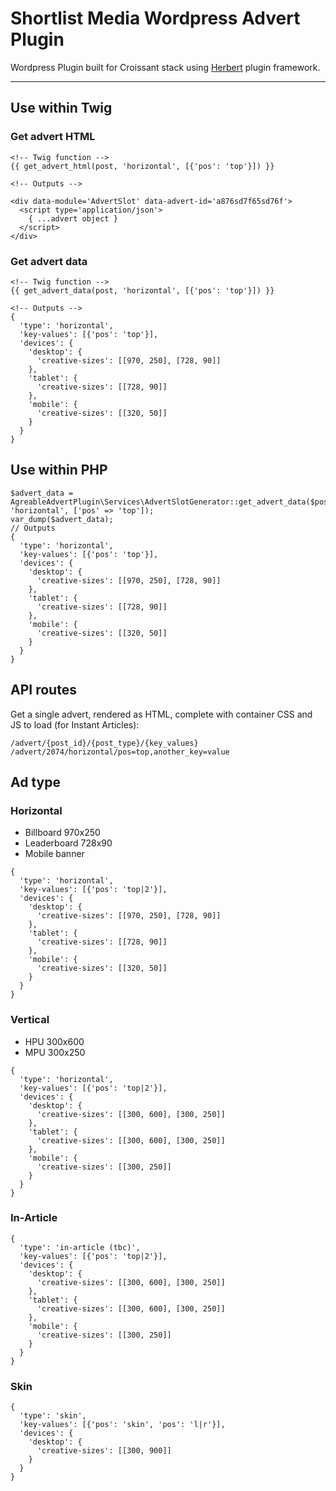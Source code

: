 Shortlist Media Wordpress Advert Plugin
===============

Wordpress Plugin built for Croissant stack using [Herbert](http://getherbert.com/) plugin framework.

---

## Use within Twig

### Get advert HTML

```
<!-- Twig function -->
{{ get_advert_html(post, 'horizontal', [{'pos': 'top'}]) }}

<!-- Outputs -->

<div data-module='AdvertSlot' data-advert-id='a876sd7f65sd76f'>
  <script type='application/json'>
    { ...advert object } 
  </script>
</div>
```

### Get advert data

```
<!-- Twig function -->
{{ get_advert_data(post, 'horizontal', [{'pos': 'top'}]) }}

<!-- Outputs -->
{
  'type': 'horizontal',
  'key-values': [{'pos': 'top'}],
  'devices': {
    'desktop': {
      'creative-sizes': [[970, 250], [728, 90]]
    }, 
    'tablet': {
      'creative-sizes': [[728, 90]]
    }, 
    'mobile': {
      'creative-sizes': [[320, 50]]
    }
  }
}
```

## Use within PHP

```
$advert_data = AgreableAdvertPlugin\Services\AdvertSlotGenerator::get_advert_data($post, 'horizontal', ['pos' => 'top']);
var_dump($advert_data);
// Outputs
{
  'type': 'horizontal',
  'key-values': [{'pos': 'top'}],
  'devices': {
    'desktop': {
      'creative-sizes': [[970, 250], [728, 90]]
    }, 
    'tablet': {
      'creative-sizes': [[728, 90]]
    }, 
    'mobile': {
      'creative-sizes': [[320, 50]]
    }
  }
}
```

## API routes

Get a single advert, rendered as HTML, complete with container CSS and JS to load (for Instant Articles):

```
/advert/{post_id}/{post_type}/{key_values}
/advert/2074/horizontal/pos=top,another_key=value
```

## Ad type

### Horizontal

* Billboard 970x250
* Leaderboard 728x90
* Mobile banner

```
{
  'type': 'horizontal',
  'key-values': [{'pos': 'top|2'}],
  'devices': {
    'desktop': {
      'creative-sizes': [[970, 250], [728, 90]]
    }, 
    'tablet': {
      'creative-sizes': [[728, 90]]
    }, 
    'mobile': {
      'creative-sizes': [[320, 50]]
    }
  }
}
```

### Vertical

* HPU 300x600
* MPU 300x250

```
{
  'type': 'horizontal',
  'key-values': [{'pos': 'top|2'}],
  'devices': {
    'desktop': {
      'creative-sizes': [[300, 600], [300, 250]]
    }, 
    'tablet': {
      'creative-sizes': [[300, 600], [300, 250]]
    }, 
    'mobile': {
      'creative-sizes': [[300, 250]]
    }
  }
}
```

### In-Article

```
{
  'type': 'in-article (tbc)',
  'key-values': [{'pos': 'top|2'}],
  'devices': {
    'desktop': {
      'creative-sizes': [[300, 600], [300, 250]]
    }, 
    'tablet': {
      'creative-sizes': [[300, 600], [300, 250]]
    }, 
    'mobile': {
      'creative-sizes': [[300, 250]]
    }
  }
}
```

### Skin

```
{
  'type': 'skin',
  'key-values': [{'pos': 'skin', 'pos': 'l|r'}],
  'devices': {
    'desktop': {
      'creative-sizes': [[300, 900]]
    }
  }
}
```
